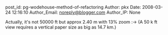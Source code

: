 post_id: pg-wodehouse-method-of-refactoring
Author: pkx
Date: 2008-03-24 12:16:10
Author_Email: noreply@blogger.com
Author_IP: None

Actually, it's not 50000 ft but approx 2.40 m with 13% zoom :->
(A 50 k ft view requires a vertical paper size as big as 14.7 km.)
